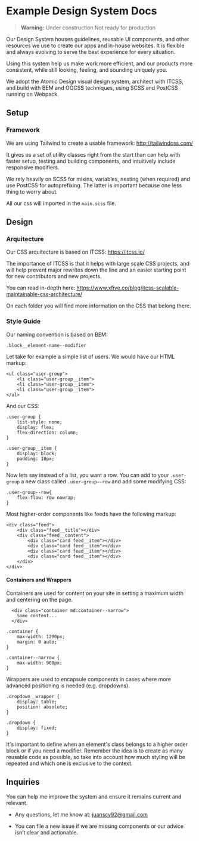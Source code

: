 # Example Design System Docs

> **Warning:**
> Under construction
> Not ready for production


Our Design System houses guidelines, reusable UI components, and other resources we use to create our apps and in-house websites. It is flexible and always evolving to serve the best experience for every situation.  

Using this system  help us make work more efficient, and our products more consistent, while still looking, feeling, and sounding uniquely you.

We adopt the Atomic Design visual design system, architect with ITCSS, and build with BEM and OOCSS techniques, using SCSS and PostCSS running on Webpack.




## Setup

### Framework

We are using Tailwind to create a usable framework: http://tailwindcss.com/

It gives us a set of utility classes right from the start than can help with faster setup, testing and building components, and intuitively include responsive modifiers.

We rely heavily on SCSS for mixins, variables, nesting (when required) and use PostCSS for autoprefixing. The latter is important because one less thing to worry about.

All our css will imported in the `main.scss` file.

## Design

### Arquitecture

Our CSS arquitecture is based on ITCSS: https://itcss.io/

The importance of ITCSS is that it helps with large scale CSS projects, and will help prevent major rewrites down the line and an easier starting point for new contributors and new projects.

You can read in-depth here: https://www.xfive.co/blog/itcss-scalable-maintainable-css-architecture/

On each folder you will find more information on the CSS that belong there.

### Style Guide

Our naming convention is based on BEM:

```
.block__element-name--modifier
```

Let take for example a simple list of users. We would have our HTML markup:

```
<ul class="user-group">
    <li class="user-group__item">
    <li class="user-group__item">
    <li class="user-group__item">
</ul>
```

And our CSS:

```
.user-group {
    list-style: none;
    display: flex;
    flex-direction: column;
}

.user-group__item {
    display: block;
    padding: 10px;
}
```

Now lets say instead of a list, you want a row. You can add to your `.user-group` a new class called `.user-group—-row` and add some modifying CSS:

```
.user-group--row{
    flex-flow: row nowrap;
}
```



Most higher-order components like feeds have the following markup:

```
<div class="feed">
	<div class="feed__title"></div>
	<div class="feed__content">
		<div class="card feed__item"></div>
		<div class="card feed__item"></div>
		<div class="card feed__item"></div>
		<div class="card feed__item"></div>
	</div>
</div>
```



#### Containers and Wrappers


Containers are used for content on your site in  setting a maximum width and centering on the page.

```
  <div class="container md:container--narrow">
    Some content...
  </div>
```

```
.container {
    max-width: 1200px;
    margin: 0 auto;
}

.container--narrow {
    max-width: 900px;
}
```

Wrappers are used to encapsule components in cases where more advanced positioning is needed (e.g. dropdowns).

```
.dropdown__wrapper {
    display: table;
    position: absolute;
}

.dropdown {
    display: fixed;
}
```



It's important to define when an element's class belongs to a higher order block or if you need a modifier. Remember the idea is to create as many reusable code as possible, so take into account how much styling will be repeated and which one is exclusive to the context.



## Inquiries

You can help me improve the system and ensure it remains current and relevant.  

- Any questions, let me know at:  juanscv92@gmail.com

- You can file a new issue if we are missing components or our advice isn’t clear and actionable.
